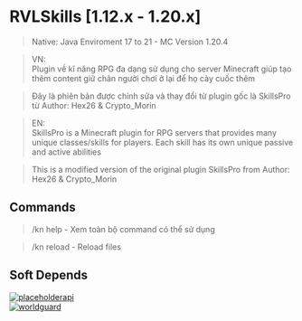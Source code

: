 # RVLSkills [1.12.x - 1.20.x]

> Native: Java Enviroment 17 to 21 - MC Version 1.20.4 <br>

> VN: <br>
> Plugin về kĩ năng RPG đa dạng sử dụng cho server Minecraft giúp tạo thêm content
> giữ chân người chơi ở lại để họ cày cuốc thêm <br>

> Đây là phiên bản được chỉnh sửa và thay đổi từ plugin gốc là SkillsPro từ Author: Hex26 & Crypto_Morin <br>

> EN: <br>
> SkillsPro is a Minecraft plugin for RPG servers that provides many unique classes/skills for players.
> Each skill has its own unique passive and active abilities <br>

> This is a modified version of the original plugin SkillsPro from Author: Hex26 & Crypto_Morin <br>

## Commands

> /kn help - Xem toàn bộ command có thể sử dụng <br>

> /kn reload - Reload files <br>

## Soft Depends

[![placeholderapi](https://img.shields.io/badge/PlaceholderAPI-2.11.3-blue?style=badge)](https://www.spigotmc.org/resources/6245/) <br>
[![worldguard](https://img.shields.io/badge/WorldGuard-v6/v7-blue?style=badge)](https://dev.bukkit.org/projects/worldguard) <br>
